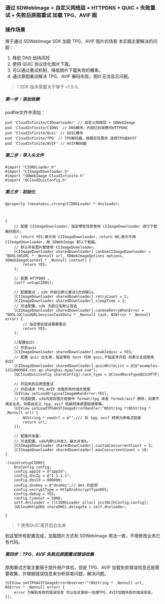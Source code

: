### 通过 SDWebImage + 自定义网络层 + HTTPDNS + QUIC + 失败重试 + 失败后原图重试 加载 TPG、AVIF 图

### 操作场景
用于通过 SDWebImage SDK 加载 TPG、AVIF 图片的场景
本实践主要解决的问题：
1. 降低 DNS 劫持风险
2. 使用 QUIC 协议优化图片下载。
3. 可以通过重试机制，降低图片下载失败的概率。
4. 通过原图重试解决 TPG、AVIF 解码失败，图片无法显示问题。


>! SDK 版本需要大于等于 v1.5.0。

##### 第一步：添加依赖
podfile文件中添加：
```
pod 'CloudInfinite/CIDownloader' // 自定义网络层 + SDWebImage
pod 'CloudInfinite/CIDNS' // DNS模块，内部已封装腾讯HTTPDNS
pod 'CloudInfinite/Quic' // QUIC模块
pod 'CloudInfinite/TPG' // TPG解码器，根据实际需求 选择TPG或AVIF
pod 'CloudInfinite/AVIF' // AVIF解码器
```
##### 第二步：导入头文件

```
#import "CIDNSLoader.h"
#import "CIImageDownloader.h"
#import "SDWebImage-CloudInfinite.h"
#import "QCloudQuicConfig.h"
```

##### 第三步：初始化

```
@property (nonatomic,strong)CIDNSLoader * dnsloader;
```

```


{
    // 配置 CIImageDownloader，指定哪些场景使用 CIImageDownloader 进行下载解码图片。
    // return YES;表示用 CIImageDownloader，return NO;表示不用CIImageDownloader，用 SDWebImage 默认下载器。
    // 默认所有图片都使用 CIImageDownloader。
    [CIImageDownloader sharedDownloader].canUseCIImageDownloader = ^BOOL(NSURL * _Nonnull url, SDWebImageOptions options, SDWebImageContext * _Nonnull context) {
        return YES;
    };

    // 配置 HTTPDNS 。
    [self setupCIDNS];

    // 配置重试 ，sdk 内部已默认重试3次间隔1s。
    [CIImageDownloader sharedDownloader].retryCount = 2;
    [CIImageDownloader sharedDownloader].sleepTime = 2;
    // 可选配置，sdk 内部已有默认筛选
    [CIImageDownloader sharedDownloader].canUseRetryWhenError = ^BOOL(QCloudURLSessionTaskData * _Nonnull task, NSError * _Nonnull error) {
        // 指定哪些错误需要重试
        return YES;
    };

    //配置QUIC
    // 开启quic
    [CIImageDownloader sharedDownloader].enableQuic = YES;
    // 配置 quic 白名单，指定哪些 host 可用 quic,不指定并开启 则表示全部使用 QUIC
    [CIImageDownloader sharedDownloader].quicWhiteList = @[@"examples-1251000004.cos.ap-shanghai.myqcloud.com"];
    [QCloudQuicConfig shareConfig].race_type = QCloudRaceTypeQUICHTTP;

    // 开启失败后原图重试
    // 开启请求 TPG,AVIF 加载失败时请求原图 
    [UIView setLoadOriginalImageWhenError:YES];
    // 可选配置，sdk内部将图片链接中 format/tpg 或者 format/avif 删除，如果不满足业务，则需自定义 tpg、avif 链接转换原图链接策略。
    [UIView setLoadTPGAVIFImageErrorHandler:^NSString *(NSString * _Nonnull url) {
        NSString * newUrl = @"";/// 将 tpg、avif 转换为原格式链接
        return url;
    }];

    // 配置并发量:
    // 可选配置，sdk内默认并发3，最大并发6。
    [CIImageDownloader sharedDownloader].customConcurrentCount = 5;
    [CIImageDownloader sharedDownloader].maxConcurrentCount = 10;
}

-(void)setupCIDNS{
    DnsConfig config;
    config.appId = @"appId";
    config.dnsIp = @"1.1.1.1";
    config.dnsId = 000000;
    config.dnsKey = @"dnsKey";// des 的密钥
    config.encryptType = HttpDnsEncryptTypeDES;
    config.debug = YES;
    config.timeout = 5000;
    self.dnsloader = [[CIDNSLoader alloc] initWithConfig:config];
    [QCloudHttpDNS shareDNS].delegate = self.dnsloader;
    
}
```
>? 使用QUIC需开启白名单

到这里所有配置完成，加载图片方式和 SDWebImage 用法一致，不用修改业务已有代码。

##### 第四步：TPG、AVIF 失败后原图重试错误收集
原图重试方案主要用于提升用户体验，但是 TPG、AVIF 加载失败错误信息还是需要收集，并根据错误信息来分析排查问题，解决问题。

```
[UIView setTPGAVIFImageErrorObserver:^(NSString * _Nonnull url, NSError * _Nonnull error) {
    error 为解码失败的错误信息 可以在这里统一处理TPG、AVIF加载失败的错误信息。
}];
```

